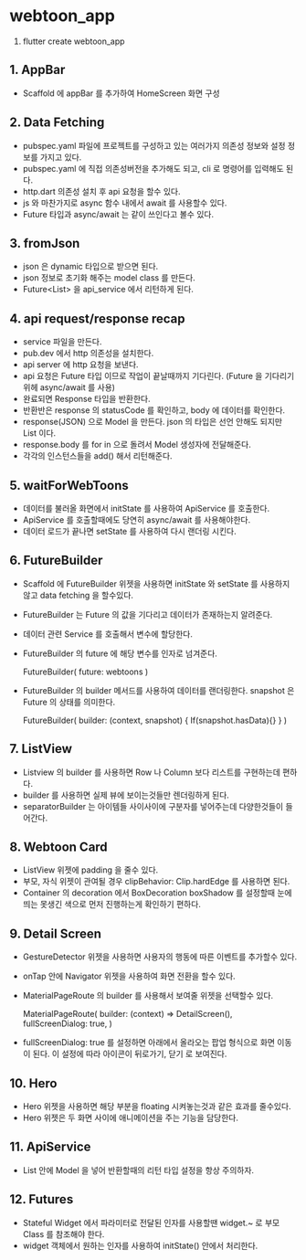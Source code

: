 # webtoon_app

1. flutter create webtoon_app

## 1. AppBar

- Scaffold 에 appBar 를 추가하여 HomeScreen 화면 구성

## 2. Data Fetching

- pubspec.yaml 파일에 프로젝트를 구성하고 있는 여러가지 의존성 정보와 설정 정보를 가지고 있다.
- pubspec.yaml 에 직접 의존성버전을 추가해도 되고, cli 로 명령어를 입력해도 된다.
- http.dart 의존성 설치 후 api 요청을 할수 있다.
- js 와 마찬가지로 async 함수 내에서 await 를 사용할수 있다.
- Future 타입과 async/await 는 같이 쓰인다고 볼수 있다.

## 3. fromJson

- json 은 dynamic 타입으로 받으면 된다.
- json 정보로 초기화 해주는 model class 를 만든다.
- Future<List<WebtoonModel>> 을 api_service 에서 리턴하게 된다.

## 4. api request/response recap

- service 파일을 만든다.
- pub.dev 에서 http 의존성을 설치한다.
- api server 에 http 요청을 보낸다.
- api 요청은 Future 타입 이므로 작업이 끝날때까지 기다린다. (Future 을 기다리기위헤 async/await 를 사용)
- 완료되면 Response 타입을 반환한다.
- 반환반은 response 의 statusCode 를 확인하고, body 에 데이터를 확인한다.
- response(JSON) 으로 Model 을 만든다. json 의 타입은 선언 안해도 되지만 List<dynamic> 이다.
- response.body 를 for in 으로 돌려서 Model 생성자에 전달해준다.
- 각각의 인스턴스들을 add() 해서 리턴해준다.

## 5. waitForWebToons

- 데이터를 불러올 화면에서 initState 를 사용하여 ApiService 를 호출한다.
- ApiService 를 호출할때에도 당연히 async/await 를 사용해야한다.
- 데이터 로드가 끝나면 setState 를 사용하여 다시 랜더링 시킨다.

## 6. FutureBuilder

- Scaffold 에 FutureBuilder 위젯을 사용하면 initState 와 setState 를 사용하지 않고 data fetching 을 할수있다.
- FutureBuilder 는 Future 의 값을 기다리고 데이터가 존재하는지 알려준다.
- 데이터 관련 Service 를 호출해서 변수에 할당한다.
- FutureBuilder 의 future 에 해당 변수를 인자로 넘겨준다.

    FutureBuilder(
        future: webtoons
    )

- FutureBuilder 의 builder 메서드를 사용하여 데이터를 랜더링한다. snapshot 은 Future 의 상태를 의미한다.

    FutureBuilder(
        builder: (context, snapshot) {
            If(snapshot.hasData){}
        }
    )

## 7. ListView

- Listview 의 builder 를 사용하면 Row 나 Column 보다 리스트를 구현하는데 편하다.
- builder 를 사용하면 실제 뷰에 보이는것들만 렌더링하게 된다.
- separatorBuilder 는 아이템들 사이사이에 구분자를 넣어주는데 다양한것들이 들어간다.

## 8. Webtoon Card

- ListView 위젯에 padding 을 줄수 있다.
- 부모, 자식 위젯이 관여될 경우 clipBehavior: Clip.hardEdge 를 사용하면 된다.
- Container 의 decoration 에서 BoxDecoration boxShadow 를 설정할때 눈에 띄는 못생긴 색으로 먼저 진행하는게 확인하기 편하다.

## 9. Detail Screen

- GestureDetector 위젯을 사용하면 사용자의 행동에 따른 이벤트를 추가할수 있다.
- onTap 안에 Navigator 위젯을 사용하여 화면 전환을 할수 있다.
- MaterialPageRoute 의 builder 를 사용해서 보여줄 위젯을 선택할수 있다.

    MaterialPageRoute(
        builder: (context) => DetailScreen(),
        fullScreenDialog: true,
    )

- fullScreenDialog: true 를 설정하면 아래에서 올라오는 팝업 형식으로 화면 이동이 된다. 이 설정에 따라 아이콘이 뒤로가기, 닫기 로 보여진다.

## 10. Hero

- Hero 위젯을 사용하면 해당 부분을 floating 시켜놓는것과 같은 효과를 줄수있다.
- Hero 위젯은 두 화면 사이에 애니메이션을 주는 기능을 담당한다.

## 11. ApiService

- List 안에 Model 을 넣어 반환할때의 리턴 타입 설정을 항상 주의하자.

## 12. Futures

- Stateful Widget 에서 파라미터로 전달된 인자를 사용할땐 widget.~ 로 부모 Class 를 참조해야 한다.
- widget 객체에서 원하는 인자를 사용하여 initState() 안에서 처리한다.